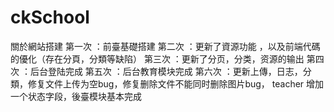 # ckSchool
關於網站搭建
第一次 ：前臺基礎搭建
第二次 ：更新了資源功能 ，以及前端代碼的優化（存在分頁，分類等缺陷）
第三次 ：更新了分页，分类，资源的输出
第四次 ：后台登陆完成
第五次 ：后台教育模块完成
第六次 ：更新上傳，日志，分類，修复文件上传为空bug，修复删除文件不能同时删除图片bug，
teacher 增加一个状态字段，後臺模块基本完成
